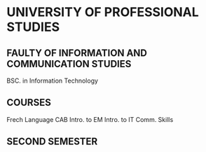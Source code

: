 # UNIVERSITY OF PROFESSIONAL STUDIES
## FAULTY OF INFORMATION AND COMMUNICATION STUDIES

BSC. in Information Technology

## COURSES
Frech Language
CAB
Intro. to EM
Intro. to IT
Comm. Skills

## SECOND SEMESTER
